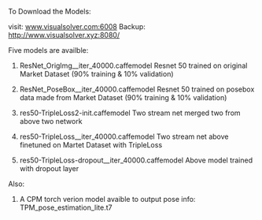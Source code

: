 

To Download the Models:

visit: www.visualsolver.com:6008
Backup: http://www.visualsolver.xyz:8080/

Five models are availble:
1)  ResNet_OrigImg__iter_40000.caffemodel
    Resnet 50 trained on original Market Dataset (90% training & 10% validation)

2) ResNet_PoseBox__iter_40000.caffemodel
   Resnet 50 trained on posebox data made from Market Dataset (90% training & 10% validation)

3) res50-TripleLoss2-init.caffemodel
   Two stream net merged two from above two network

4) res50-TripleLoss__iter_40000.caffemodel
   Two stream net above finetuned on Martet Dataset with TripleLoss

5) res50-TripleLoss-dropout__iter_40000.caffemodel
   Above model trained with dropout layer

Also:

1) A CPM torch verion model avaible to output pose info:
   TPM_pose_estimation_lite.t7
